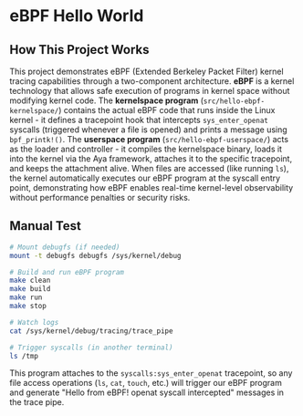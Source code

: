 # eBPF Hello World

## How This Project Works

This project demonstrates eBPF (Extended Berkeley Packet Filter) kernel tracing capabilities through a two-component architecture. **eBPF** is a kernel technology that allows safe execution of programs in kernel space without modifying kernel code. The **kernelspace program** (`src/hello-ebpf-kernelspace/`) contains the actual eBPF code that runs inside the Linux kernel - it defines a tracepoint hook that intercepts `sys_enter_openat` syscalls (triggered whenever a file is opened) and prints a message using `bpf_printk!()`. The **userspace program** (`src/hello-ebpf-userspace/`) acts as the loader and controller - it compiles the kernelspace binary, loads it into the kernel via the Aya framework, attaches it to the specific tracepoint, and keeps the attachment alive. When files are accessed (like running `ls`), the kernel automatically executes our eBPF program at the syscall entry point, demonstrating how eBPF enables real-time kernel-level observability without performance penalties or security risks.

## Manual Test

```bash
# Mount debugfs (if needed)
mount -t debugfs debugfs /sys/kernel/debug

# Build and run eBPF program
make clean
make build
make run
make stop

# Watch logs
cat /sys/kernel/debug/tracing/trace_pipe

# Trigger syscalls (in another terminal)
ls /tmp
```

This program attaches to the `syscalls:sys_enter_openat` tracepoint, so any file access operations (`ls`, `cat`, `touch`, etc.) will trigger our eBPF program and generate "Hello from eBPF! openat syscall intercepted" messages in the trace pipe.

